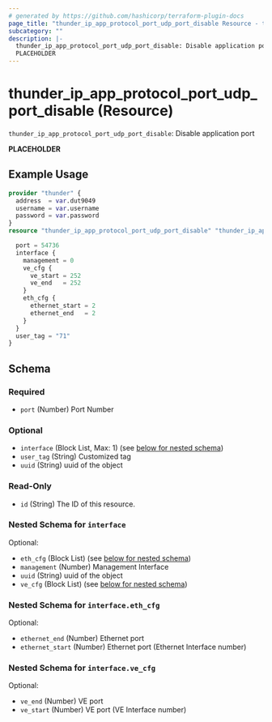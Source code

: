 ```yaml
---
# generated by https://github.com/hashicorp/terraform-plugin-docs
page_title: "thunder_ip_app_protocol_port_udp_port_disable Resource - terraform-provider-thunder"
subcategory: ""
description: |-
  thunder_ip_app_protocol_port_udp_port_disable: Disable application port
  PLACEHOLDER
---
```


# thunder_ip_app_protocol_port_udp_port_disable (Resource)

`thunder_ip_app_protocol_port_udp_port_disable`: Disable application port

__PLACEHOLDER__

## Example Usage

```terraform
provider "thunder" {
  address  = var.dut9049
  username = var.username
  password = var.password
}
resource "thunder_ip_app_protocol_port_udp_port_disable" "thunder_ip_app_protocol_port_udp_port_disable" {

  port = 54736
  interface {
    management = 0
    ve_cfg {
      ve_start = 252
      ve_end   = 252
    }
    eth_cfg {
      ethernet_start = 2
      ethernet_end   = 2
    }
  }
  user_tag = "71"
}
```

<!-- schema generated by tfplugindocs -->
## Schema

### Required

- `port` (Number) Port Number

### Optional

- `interface` (Block List, Max: 1) (see [below for nested schema](#nestedblock--interface))
- `user_tag` (String) Customized tag
- `uuid` (String) uuid of the object

### Read-Only

- `id` (String) The ID of this resource.

<a id="nestedblock--interface"></a>
### Nested Schema for `interface`

Optional:

- `eth_cfg` (Block List) (see [below for nested schema](#nestedblock--interface--eth_cfg))
- `management` (Number) Management Interface
- `uuid` (String) uuid of the object
- `ve_cfg` (Block List) (see [below for nested schema](#nestedblock--interface--ve_cfg))

<a id="nestedblock--interface--eth_cfg"></a>
### Nested Schema for `interface.eth_cfg`

Optional:

- `ethernet_end` (Number) Ethernet port
- `ethernet_start` (Number) Ethernet port (Ethernet Interface number)


<a id="nestedblock--interface--ve_cfg"></a>
### Nested Schema for `interface.ve_cfg`

Optional:

- `ve_end` (Number) VE port
- `ve_start` (Number) VE port (VE Interface number)



